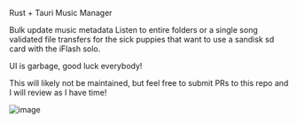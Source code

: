 Rust + Tauri Music Manager

Bulk update music metadata
Listen to entire folders or a single song
validated file transfers for the sick puppies that want to use a sandisk sd card with the iFlash solo.

UI is garbage, good luck everybody! 

This will likely not be maintained, but feel free to submit PRs to this repo and I will review as I have time! 

![image](https://github.com/user-attachments/assets/3a66d4b1-4e82-4f35-93fd-6fba4f1b03ea)
